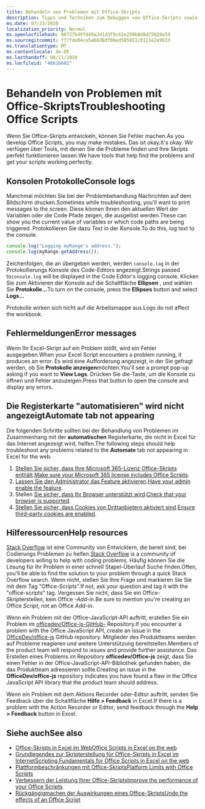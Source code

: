 ```yaml
---
title: Behandeln von Problemen mit Office-Skripts
description: Tipps und Techniken zum Debuggen von Office-Skripts sowie Hilferessourcen.
ms.date: 07/23/2020
localization_priority: Normal
ms.openlocfilehash: 00727b497d49a2d1d3f9c61e259b8d8d75028a59
ms.sourcegitcommit: ff7fde04ce5a66d8df06ed505951c8111e2e9833
ms.translationtype: MT
ms.contentlocale: de-DE
ms.lasthandoff: 08/11/2020
ms.locfileid: "46616682"
---
```

# <a name="troubleshooting-office-scripts"></a><span data-ttu-id="015ea-103">Behandeln von Problemen mit Office-Skripts</span><span class="sxs-lookup"><span data-stu-id="015ea-103">Troubleshooting Office Scripts</span></span>

<span data-ttu-id="015ea-104">Wenn Sie Office-Skripts entwickeln, können Sie Fehler machen.</span><span class="sxs-lookup"><span data-stu-id="015ea-104">As you develop Office Scripts, you may make mistakes.</span></span> <span data-ttu-id="015ea-105">Das ist okay.</span><span class="sxs-lookup"><span data-stu-id="015ea-105">It's okay.</span></span> <span data-ttu-id="015ea-106">Wir verfügen über Tools, mit denen Sie die Probleme finden und Ihre Skripts perfekt funktionieren lassen.</span><span class="sxs-lookup"><span data-stu-id="015ea-106">We have tools that help find the problems and get your scripts working perfectly.</span></span>

## <a name="console-logs"></a><span data-ttu-id="015ea-107">Konsolen Protokolle</span><span class="sxs-lookup"><span data-stu-id="015ea-107">Console logs</span></span>

<span data-ttu-id="015ea-108">Manchmal möchten Sie bei der Problembehandlung Nachrichten auf dem Bildschirm drucken.</span><span class="sxs-lookup"><span data-stu-id="015ea-108">Sometimes while troubleshooting, you'll want to print messages to the screen.</span></span> <span data-ttu-id="015ea-109">Diese können Ihnen den aktuellen Wert der Variablen oder die Code Pfade zeigen, die ausgelöst werden.</span><span class="sxs-lookup"><span data-stu-id="015ea-109">These can show you the current value of variables or which code paths are being triggered.</span></span> <span data-ttu-id="015ea-110">Protokollieren Sie dazu Text in der Konsole.</span><span class="sxs-lookup"><span data-stu-id="015ea-110">To do this, log text to the console.</span></span>

```TypeScript
console.log("Logging myRange's address.");
console.log(myRange.getAddress());
```

<span data-ttu-id="015ea-111">Zeichenfolgen, die an übergeben werden, werden `console.log` in der Protokollierungs Konsole des Code-Editors angezeigt.</span><span class="sxs-lookup"><span data-stu-id="015ea-111">Strings passed to`console.log` will be displayed in the Code Editor's logging console.</span></span> <span data-ttu-id="015ea-112">Klicken Sie zum Aktivieren der Konsole auf die Schaltfläche **Ellipsen** , und wählen Sie **Protokolle...**</span><span class="sxs-lookup"><span data-stu-id="015ea-112">To turn on the console, press the **Ellipses** button and select **Logs...**</span></span>

<span data-ttu-id="015ea-113">Protokolle wirken sich nicht auf die Arbeitsmappe aus.</span><span class="sxs-lookup"><span data-stu-id="015ea-113">Logs do not affect the workbook.</span></span>

## <a name="error-messages"></a><span data-ttu-id="015ea-114">Fehlermeldungen</span><span class="sxs-lookup"><span data-stu-id="015ea-114">Error messages</span></span>

<span data-ttu-id="015ea-115">Wenn Ihr Excel-Skript auf ein Problem stößt, wird ein Fehler ausgegeben.</span><span class="sxs-lookup"><span data-stu-id="015ea-115">When your Excel Script encounters a problem running, it produces an error.</span></span> <span data-ttu-id="015ea-116">Es wird eine Aufforderung angezeigt, in der Sie gefragt werden, ob Sie **Protokolle anzeigen**möchten.</span><span class="sxs-lookup"><span data-stu-id="015ea-116">You'll see a prompt pop-up asking if you want to **View Logs**.</span></span> <span data-ttu-id="015ea-117">Drücken Sie die-Taste, um die Konsole zu öffnen und Fehler anzuzeigen.</span><span class="sxs-lookup"><span data-stu-id="015ea-117">Press that button to open the console and display any errors.</span></span>

## <a name="automate-tab-not-appearing"></a><span data-ttu-id="015ea-118">Die Registerkarte "automatisieren" wird nicht angezeigt</span><span class="sxs-lookup"><span data-stu-id="015ea-118">Automate tab not appearing</span></span>

<span data-ttu-id="015ea-119">Die folgenden Schritte sollten bei der Behandlung von Problemen im Zusammenhang mit der **automatischen** Registerkarte, die nicht in Excel für das Internet angezeigt wird, helfen.</span><span class="sxs-lookup"><span data-stu-id="015ea-119">The following steps should help troubleshoot any problems related to the **Automate** tab not appearing in Excel for the web.</span></span>

1. <span data-ttu-id="015ea-120">[Stellen Sie sicher, dass Ihre Microsoft 365-Lizenz Office-Skripts enthält](../overview/excel.md#requirements).</span><span class="sxs-lookup"><span data-stu-id="015ea-120">[Make sure your Microsoft 365 license includes Office Scripts](../overview/excel.md#requirements).</span></span>
1. <span data-ttu-id="015ea-121">[Lassen Sie den Administrator das Feature aktivieren](https://support.office.com/article/office-scripts-settings-in-m365-19d3c51a-6ca2-40ab-978d-60fa49554dcf).</span><span class="sxs-lookup"><span data-stu-id="015ea-121">[Have your admin enable the feature](https://support.office.com/article/office-scripts-settings-in-m365-19d3c51a-6ca2-40ab-978d-60fa49554dcf).</span></span>
1. <span data-ttu-id="015ea-122">Stellen [Sie sicher, dass Ihr Browser unterstützt wird](platform-limits.md#browser-support).</span><span class="sxs-lookup"><span data-stu-id="015ea-122">[Check that your browser is supported](platform-limits.md#browser-support).</span></span>
1. <span data-ttu-id="015ea-123">[Stellen Sie sicher, dass Cookies von Drittanbietern aktiviert sind](platform-limits.md#third-party-cookies).</span><span class="sxs-lookup"><span data-stu-id="015ea-123">[Ensure third-party cookies are enabled](platform-limits.md#third-party-cookies).</span></span>

## <a name="help-resources"></a><span data-ttu-id="015ea-124">Hilferessourcen</span><span class="sxs-lookup"><span data-stu-id="015ea-124">Help resources</span></span>

<span data-ttu-id="015ea-125">[Stack Overflow](https://stackoverflow.com/questions/tagged/office-scripts) ist eine Community von Entwicklern, die bereit sind, bei Codierungs Problemen zu helfen.</span><span class="sxs-lookup"><span data-stu-id="015ea-125">[Stack Overflow](https://stackoverflow.com/questions/tagged/office-scripts) is a community of developers willing to help with coding problems.</span></span> <span data-ttu-id="015ea-126">Häufig können Sie die Lösung für Ihr Problem in einer schnell Stapel-Überlauf Suche finden.</span><span class="sxs-lookup"><span data-stu-id="015ea-126">Often, you'll be able to find the solution to your problem through a quick Stack Overflow search.</span></span> <span data-ttu-id="015ea-127">Wenn nicht, stellen Sie Ihre Frage und markieren Sie Sie mit dem Tag "Office-Scripts".</span><span class="sxs-lookup"><span data-stu-id="015ea-127">If not, ask your question and tag it with the "office-scripts" tag.</span></span> <span data-ttu-id="015ea-128">Vergessen Sie nicht, dass Sie ein Office- *Skript*erstellen, kein Office *-Add-in*.</span><span class="sxs-lookup"><span data-stu-id="015ea-128">Be sure to mention you're creating an Office *Script*, not an Office *Add-in*.</span></span>

<span data-ttu-id="015ea-129">Wenn ein Problem mit der Office-JavaScript-API auftritt, erstellen Sie ein Problem im [officedev/Office-js-GitHub-](https://github.com/OfficeDev/office-js) Repository.</span><span class="sxs-lookup"><span data-stu-id="015ea-129">If you encounter a problem with the Office JavaScript API, create an issue in the [OfficeDev/office-js](https://github.com/OfficeDev/office-js) GitHub repository.</span></span> <span data-ttu-id="015ea-130">Mitglieder des Produktteams werden auf Probleme reagieren und weitere Unterstützung bereitstellen.</span><span class="sxs-lookup"><span data-stu-id="015ea-130">Members of the product team will respond to issues and provide further assistance.</span></span> <span data-ttu-id="015ea-131">Das Erstellen eines Problems im Repository **officedev/Office-js** zeigt, dass Sie einen Fehler in der Office-JavaScript-API-Bibliothek gefunden haben, die das Produktteam adressieren sollte.</span><span class="sxs-lookup"><span data-stu-id="015ea-131">Creating an issue in the **OfficeDev/office-js** repository indicates you have found a flaw in the Office JavaScript API library that the product team should address.</span></span>

<span data-ttu-id="015ea-132">Wenn ein Problem mit dem Aktions Recorder oder-Editor auftritt, senden Sie Feedback über die Schaltfläche **Hilfe > Feedback** in Excel.</span><span class="sxs-lookup"><span data-stu-id="015ea-132">If there is a problem with the Action Recorder or Editor, send feedback through the **Help > Feedback** button in Excel.</span></span>

## <a name="see-also"></a><span data-ttu-id="015ea-133">Siehe auch</span><span class="sxs-lookup"><span data-stu-id="015ea-133">See also</span></span>

- [<span data-ttu-id="015ea-134">Office-Skripts in Excel im Web</span><span class="sxs-lookup"><span data-stu-id="015ea-134">Office Scripts in Excel on the web</span></span>](../overview/excel.md)
- [<span data-ttu-id="015ea-135">Grundlegendes zur Skripterstellung für Office-Skripts in Excel im Internet</span><span class="sxs-lookup"><span data-stu-id="015ea-135">Scripting Fundamentals for Office Scripts in Excel on the web</span></span>](../develop/scripting-fundamentals.md)
- [<span data-ttu-id="015ea-136">Plattformbeschränkungen mit Office-Skripts</span><span class="sxs-lookup"><span data-stu-id="015ea-136">Platform Limits with Office Scripts</span></span>](platform-limits.md)
- [<span data-ttu-id="015ea-137">Verbessern der Leistung Ihrer Office-Skripts</span><span class="sxs-lookup"><span data-stu-id="015ea-137">Improve the performance of your Office Scripts</span></span>](../develop/web-client-performance.md)
- [<span data-ttu-id="015ea-138">Rückgängigmachen der Auswirkungen eines Office-Skripts</span><span class="sxs-lookup"><span data-stu-id="015ea-138">Undo the effects of an Office Script</span></span>](undo.md)
